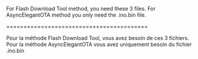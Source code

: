 For Flash Download Tool method, you need these 3 files. For AsyncElegantOTA method you only need the .ino.bin file.

=========================================

Pour la méthode Flash Download Tool, vous avez besoin de ces 3 fichiers. Pour la méthode AsyncElegantOTA vous avez uniquement besoin du fichier .ino.bin
